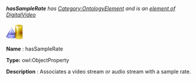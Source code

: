 ___hasSampleRate__ 
 has
 [Category:OntologyElement](../../Category/OntologyElement "Category:OntologyElement") 
 and is an
 [element of](../../Property/ElementOf "Property:ElementOf") 
[DigitalVideo](../../Submissions/DigitalVideo "Submissions:DigitalVideo")_




  





[![ObjectProperty](../public/images/thumb/c/c3/ObjectProperty.gif/45px-ObjectProperty.gif)](../../Image/ObjectProperty.gif "ObjectProperty")


__Name__ 
 : hasSampleRate
 



__Type:__ 
 owl:ObjectProperty
 



__Description__ 
 : Associates a video stream or audio stream with a sample rate.